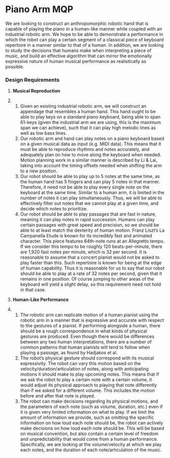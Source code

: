 # Piano Arm MQP

We are looking to construct an anthropomorphic robotic hand that is capable of playing the piano in a human-like manner while coupled with an industrial robotic arm. We hope to be able to demonstrate a performance in which the robot can play a certain segment of a classical piece of keyboard repertoire in a manner similar to that of a human.  In addition, we are looking to study the decisions that humans make when interpreting a piece of music, and build an effective algorithm that can mirror the emotionally expressive nature of human musical performance as realistically as possible.

### Design Requirements

1. **Musical Reproduction**

2. 1. Given an existing industrial robotic arm, we will construct an appendage that resembles a human hand. This hand ought to be able to play keys on a standard piano keyboard, being able to span 61-keys (given the industrial arm we are using, this is the maximum span we can achieve), such that it can play high melodic lines as well as low bass lines. 
   2. Our robotic arm and hand can play notes on a piano keyboard based on a given musical data as input (e.g. MIDI data). This means that it must be able to reproduce rhythms and notes accurately, and adequately plan on how to move along the keyboard when needed. Motion planning work in a similar manner is described by Li & Lai, taking into account the timing offsets needed when shifting the arm to a new position. 
   3. Our robot should be able to play up to 5 notes at the same time, as the human hand has 5 fingers and can play 5 notes in that manner. Therefore, it need not be able to play every single note on the keyboard at the same time. Similar to a human arm, it is limited in the number of notes it can play simultaneously. Thus, we will be able to effectively filter out notes that we cannot play at a given time, and decide which notes to prioritize.
   4. Our robot should be able to play passages that are fast in nature, meaning it can play notes in rapid succession. Humans can play certain passages with great speed and precision, so we should be able to at least match the dexterity of human motion. Franz Liszt’s La Campanella Etude is known for its incredibly fast and animated character. This piece features 64th-note runs at an Allegretto tempo. If we consider this tempo to be roughly 120 beats-per-minute, there are 1,920 fast notes per minute, which is 32 per second. It is reasonable to assume that a concert pianist would not be asked to play faster than this. Such repertoire is known for being at the edge of human capability. Thus it is reasonable for us to say that our robot should be able to play at a rate of 32 notes per second, given that it remains in one position. Of course jumping to other areas of the keyboard will yield a slight delay, so this requirement need not hold in that case.


1. **Human-Like Performance**

2. 1. The robotic arm can replicate motion of a human pianist using the robotic arm in a manner that is expressive and accurate with respect to the gestures of a pianist. If performing alongside a human, there should be a rough correspondence in what kinds of physical gestures are produced. Even though there would be differences between any two human interpretations, there are a number of common patterns that human pianists will tend to follow when playing a passage, as found by Hadjakos et al. 
   2. The robot’s physical gesture should correspond with its musical expressivity. The robot can vary this motion based on the velocity/duration/articulation of notes, along with anticipating motions it should make to play upcoming notes. This means that if we ask the robot to play a certain note with a certain volume, it would adjust its physical approach to playing that note differently than if we asked for a different volume. This includes the motion before and after that note is played. 
   3. The robot can make decisions regarding its physical motions, and the parameters of each note (such as volume, duration, etc.) even if it is given very limited information on what to play. If we limit the amount of information we provide, such as omitting the specific information on how loud each note should be, the robot can actively make decisions on how loud each note should be. This will be based on musical convention, but also contain a certain level of freedom and unpredictability that would come from a human performance. Specifically, we are looking at the volume/velocity at which we play each notes, and the duration of each note/articulation of the music. 

